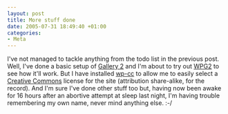 ```yaml
---
layout: post
title: More stuff done
date: 2005-07-31 18:49:40 +01:00
categories:
- Meta
---
```

I've not managed to tackle anything from the todo list in the previous post.  Well, I've done a basic setup of <a href="http://gallery.sf.net/" title="Gallery">Gallery 2</a> and I'm about to try out <a href="http://wpg2wiki.ozgreg.com/index.php?title=Main_Page" title="WordPress &amp; Gallery 2 integration">WPG2</a> to see how it'll work.  But I have installed <a href="http://firasd.org/studio/wp/wp-cc/" title="Wordpress creative commons plugin">wp-cc</a> to allow me to easily select a <a href="http://creativecommons.org/" title="Creative Commons">Creative Commons</a> license for the site (attribution share-alike, for the record).  And I'm sure I've done other stuff too but, having now been awake for 16 hours after an abortive attempt at sleep last night, I'm having trouble remembering my own name, never mind anything else. :-/
